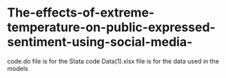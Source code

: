 # The-effects-of-extreme-temperature-on-public-expressed-sentiment-using-social-media-
code.do file is for the Stata code
Data(1).xlsx file is for the data used in the models
